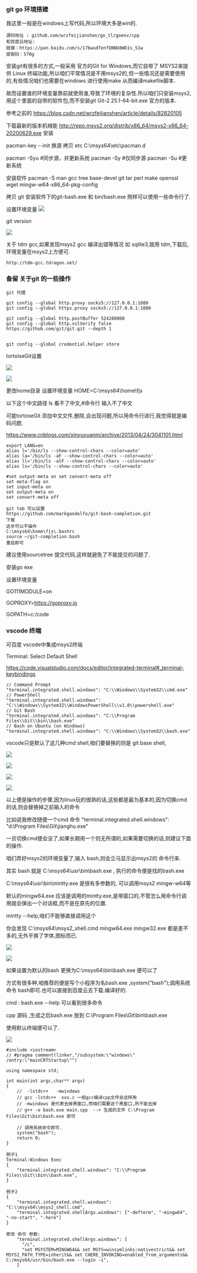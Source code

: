 ﻿### git go 环境搭建
我这里一般是在windows上写代码,所以环境大多是win的.

```
源码地址 : github.com/wrzfeijianshen/go_tl/goenv/cpp
和百度云地址:
链接：https://pan.baidu.com/s/17bwudTenfQNNU8WD1s_S1w 
提取码：570g
```

安装git有很多的方式,一般采用 官方的Git for Windows,而它自带了 MSYS2来提供 Linux 终端功能,所以咱们平常情况是不用msys2的,但一些情况还是需要使用的,有些情况咱们也需要在windows 进行使用make 从而编译makefile脚本.

故而设置谁的环境变量靠前就使用谁,导致了环境的复杂性.所以咱们只安装msys2,用这个里面的自带的软件包,而不安装git Git-2.25.1-64-bit.exe 官方的版本.

参考之前的 https://blog.csdn.net/wrzfeijianshen/article/details/82820105

下载最新的版本机械能
http://repo.msys2.org/distrib/x86_64/msys2-x86_64-20200629.exe
安装

pacman-key --init
换源
拷贝 etc C:\msys64\etc\pacman.d

pacman -Syu                      #同步源，并更新系统 
pacman -Sy                        #仅同步源 
pacman -Su                        #更新系统

安装软件
pacman -S man gcc  tree base-devel git tar perl make openssl wget  mingw-w64-x86_64-pkg-config

拷贝 git 安装软件下的git-bash.exe 和 bin/bash.exe 照样可以使用一些命令行了.

设置环境变量
![](img_files/1.png)

git version

![](img_files/10.png)

关于 tdm gcc,如果发现msys2 gcc 编译出错等情况
如 sqlite3,就用 tdm,下载后,环境变量在msys2上方便可.
```
http://tdm-gcc.tdragon.net/
```

### 备留 关于git 的一些操作
```
git 代理

git config --global http.proxy socks5://127.0.0.1:1080
git config --global https.proxy socks5://127.0.0.1:1080

git config --global http.postBuffer 524288000
git config --global http.sslVerify false
https://github.com/git/git.git --depth 1  


git config --global credential.helper store

```

tortoiseGit设置

![](img_files/11.png)

![](img_files/12.png)

更改home目录 设置环境变量 HOME=C:\msys64\home\fjs

以下这个中文路径  ls 看不了中文,#命令行 输入不了中文

可能tortoseGit 添加中文文件,删除,会出现问题,所以用命令行进行,我觉得就是编码问题.

https://www.cnblogs.com/xinyuyuanm/archive/2013/04/24/3041101.html
```
export LANG=en
alias l='/bin/ls --show-control-chars --color=auto'
alias la='/bin/ls -aF --show-control-chars --color=auto'
alias ll='/bin/ls -alF --show-control-chars --color=auto'
alias ls='/bin/ls --show-control-chars --color=auto'
```
```  /etc/inputrc
#set output-meta on set convert-meta off
set meta-flag on
set input-meta on
set output-meta on
set convert-meta off
```

```
git tab 可以设置 
https://github.com/markgandolfo/git-bash-completion.git
下载
这步可以不操作
C:\msys64\home\fjs\.bashrc
source ~/git-completion.bash
重启即可
```
建议使用sourcetree 提交代码,这样就避免了不能提交的问题了.

安装go exe

设置环境变量

GO111MODULE=on

GOPROXY=https://goproxy.io

GOPATH=c:/code

### vscode 终端

可百度 vscode中集成msys2终端

Terminal: Select Default Shell 

https://code.visualstudio.com/docs/editor/integrated-terminal#_terminal-keybindings

```
// Command Prompt
"terminal.integrated.shell.windows": "C:\\Windows\\System32\\cmd.exe"
// PowerShell
"terminal.integrated.shell.windows": "C:\\Windows\\System32\\WindowsPowerShell\\v1.0\\powershell.exe"
// Git Bash
"terminal.integrated.shell.windows": "C:\\Program Files\\Git\\bin\\bash.exe"
// Bash on Ubuntu (on Windows)
"terminal.integrated.shell.windows": "C:\\Windows\\System32\\bash.exe"
```

vscode只是默认了这几种cmd shell,咱们要替换的则是 git base shell,

![](img_files/3.png)

![](img_files/4.png)

![](img_files/5.png)

![](img_files/6.png)

以上便是操作的步骤,因为linux玩的很熟的话,这些都是最为基本的,因为切换cmd的话,则会替换掉之前输入的命令

比如说我修改随便一个cmd 命令 "terminal.integrated.shell.windows": "d:\\Program Files\\Git\\jianghu.exe"

一旦切换cmd便会没了,如果长期用一个则无所谓的,如果需要切换的话,则建议下面的操作.

咱们弄好msys2的环境变量了,输入 bash,则会立马显示出msys2的 命令行来.

其实 bash 就是 C:\msys64\usr\bin\bash.exe , 执行的命令便是找的bash.exe

 C:\msys64\usr\bin\mintty.exe  是很有多参数的, 可以调用msys2 mingw-w64等
 
 默认的mingw64.exe 应该是调用的mintty.exe,是带窗口的,不管怎么用命令行调用就会弹出一个对话框,而不是在原先的位置.
 
 mintty --help,咱们不能够直接调用这个

 你会发现 C:\msys64\msys2_shell.cmd  mingw64.exe  mingw32.exe 都是差不多的,无外乎换了字体,图标而已.

![](img_files/7.png)

![](img_files/8.png)


如果设置为默认的bash 更换为C:\\msys64\\bin\\bash.exe 便可以了

方式有很多种,咱推荐的便是写个小程序为名bash.exe ,system("bash");调用系统命令 bash即可.也可以直接到百度云去下载.编译好的.

cmd : bash.exe --help 可以看到很多命令

cpp 源码 ,生成之后bash.exe 放到 C:\Program Files\Git\bin\bash.exe

使用默认终端便可以了.

![](img_files/9.png)

```
#include <iostream>
// #pragma comment(linker,"/subsystem:\"windows\" /entry:\"mainCRTStartup\"")

using namespace std;

int main(int argc,char** argv)
{
    //  -lstdc++   -mwindows
    // gcc -lstdc++  xxx.c 一般gcc编译cpp文件会这样用
    // -mwindows 是代表去掉黑窗口,而咱们需要这个黑窗口,所不能去掉
	// g++ -o bash.exe main.cpp  --> 生成的文件 C:\Program Files\Git\bin\bash.exe 即可

    // 调用系统命令即可. 
    system("bash");
    return 0;
}
```

```
例子1
Terminal:Windows Exec
{
    "terminal.integrated.shell.windows": "C:\\Program Files\\Git\\bin\\bash.exe",
}

例子2
{
    "terminal.integrated.shell.windows": "C:\\msys64\\msys2_shell.cmd", 
    "terminal.integrated.shellArgs.windows": ["-defterm", "-mingw64", "-no-start", "-here"]
}

修改 命令 参数: 
    "terminal.integrated.shellArgs.windows": [
      "/c",
      "set MSYSTEM=MINGW64&& set MSYS=winsymlinks:nativestrict&& set MSYS2_PATH_TYPE=inherit&& set CHERE_INVOKING=enabled_from_arguments&& C:/msys64/usr/bin/bash.exe --login -i",
    ]
    
```